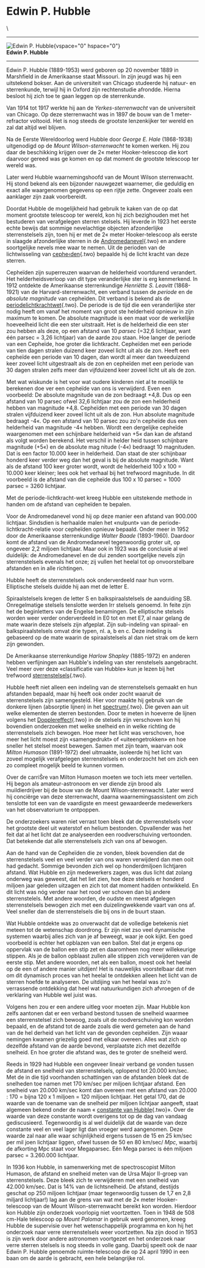 # Edwin P. Hubble

\

  -----------------------------------------------------------------------
  ![Edwin P. Hubble](plaatjes/hubble.jpg){vspace="0" hspace="0"}\
  **Edwin P. Hubble**

  -----------------------------------------------------------------------

Edwin P. Hubble (1889-1953) werd geboren op 20 november 1889 in
Marshfield in de Amerikaanse staat Missouri. In zijn jeugd was hij een
uitstekend bokser. Aan de universiteit van Chicago studeerde hij natuur-
en sterrenkunde, terwijl hij in Oxford zijn rechtenstudie afrondde.
Hierna besloot hij zich toe te gaan leggen op de sterrenkunde.

Van 1914 tot 1917 werkte hij aan de *Yerkes-sterrenwacht* van de
universiteit van Chicago. Op deze sterrenwacht was in 1897 de bouw van
de 1 meter-refractor voltooid. Het is nog steeds de grootste
lenzenkijker ter wereld en zal dat altijd wel blijven.

Na de Eerste Wereldoorlog werd Hubble door *George E. Hale* (1868-1938)
uitgenodigd op de *Mount Wilson-sterrenwacht* te komen werken. Hij zou
daar de beschikking krijgen over de 2« meter Hooker-telescoop die kort
daarvoor gereed was ge komen en op dat moment de grootste telescoop ter
wereld was.

Later werd Hubble waarnemingshoofd van de Mount Wilson sterrenwacht. Hij
stond bekend als een bijzonder nauwgezet waarnemer, die geduldig en
exact alle waargenomen gegevens op een rijtje zette. Ongeveer zoals een
aanklager zijn zaak voorbereidt.

Doordat Hubble de mogelijkheid had gebruik te kaken van de op dat moment
grootste telescoop ter wereld, kon hij zich bezighouden met het
bestuderen van verafgelegen sterren stelsels. Hij leverde in 1923 het
eerste echte bewijs dat sommige nevelachtige objecten afzonderlijke
sterrenstelsels zijn, toen hij er met de 2« meter Hooker-telescoop als
eerste in slaagde afzonderlijke sterren in de
[Andromedanevel](andromedanevel.html){.two} en andere soortgelijke
nevels mee waar te nemen. Uit de perioden van de lichtwisseling van
[cephe‹den](cepheide.html){.two} bepaalde hij de licht kracht van deze
sterren.

Cepheïden zijn superreuzen waarvan de helderheid voortdurend verandert.
Het helderheidsverloop van dit type veranderlijke ster is erg
kenmerkend. In 1912 ontdekte de Amerikaanse sterrenkundige *Henriëtte S.
Leavitt* (1868-1921) van de Harvard-sterrenwacht, een verband tussen de
*periode* en de *absolute magnitude* van cepheïden. Dit verband is
bekend als de [periodelichtkrachtwet](cepheide.html){.two}. De periode
is de tijd die een veranderlijke ster nodig heeft om vanaf het moment
van groot ste helderheid opnieuw in zijn maximum te komen. De absolute
magnitude is een maat voor de werkelijke hoeveelheid licht die een ster
uitstraalt. Het is de helderheid die een ster zou hebben als deze, op
een afstand van 10 *parsec* (=32,6 lichtjaar, want één parsec = 3,26
lichtjaar) van de aarde zou staan. Hoe langer de periode van een
Cepheïde, hoe groter die lichtkracht. Cepheïden met een periode van tien
dagen stralen duizend keer zoveel licht uit als de zon. Heeft een
cepheïde een periode van 10 dagen, dan wordt al meer dan tweeduizend
keer zoveel licht uitgestraalt als de zon en cepheïden met een periode
van 30 dagen stralen zelfs meer dan vijfduizend keer zoveel licht uit
als de zon.

Met wat wiskunde is het voor wat oudere kinderen niet al te moeilijk te
berekenen doe ver een cepheïde van ons is verwijderd. Even een
voorbeeld: De absolute magnitude van de zon bedraagt +4,8. Dus op een
afstand van 10 parsec ofwel 32,6 lichtjaar zou de zon een helderheid
hebben van magnitude +4,8. Cepheïden met een periode van 30 dagen
stralen vijfduizend keer zoveel licht uit als de zon. Hun absolute
magnitude bedraagt -4«. Op een afstand van 10 parsec zou zo\'n cepheïde
dus een helderheid van magnitude -4« hebben. Wordt een dergelijke
cepheïde waargenomen met een schijnbare helderheid van +5« dan kan de
afstand als volgt worden berekend. Het verschil in helder heid tussen
schijnbare magnitude (+5«) en de absolute mag nitude (-4«) bedraagt 10
magnituden. Dat is een factor 10.000 keer in helderheid. Dan staat de
ster schijnbaar honderd keer verder weg dan het geval is bij de absolute
magnitude. Want als de afstand 100 keer groter wordt, wordt de
helderheid 100 x 100 = 10.000 keer kleiner; lees ook het verhaal bij het
trefwoord magnitude. In dit voorbeeld is de afstand van die cepheïde dus
100 x 10 parsec = 1000 parsec = 3260 lichtjaar.

Met de periode-lichtkracht-wet kreeg Hubble een uitstekende methode in
handen om de afstand van cepheïden te bepalen.

Voor de Andromedanevel vond hij op deze manier een afstand van 900.000
lichtjaar. Sindsdien is herhaalde malen het «nulpunt» van de
periode-lichtkracht-relatie voor cepheïden opnieuw bepaald. Onder meer
in 1952 door de Amerikaanse sterrenkundige *Walter Baade* (1893-1960).
Daardoor komt de afstand van de Andromedanevel tegenwoordig groter uit,
op ongeveer 2,2 miljoen lichtjaar. Maar ook in 1923 was de conclusie al
wel duidelijk: de Andromedanevel en de dui zenden soortgelijke nevels
zijn sterrenstelsels evenals het onze; zij vullen het heelal tot op
onvoorstelbare afstanden en in alle richtingen.

Hubble heeft de sterrenstelsels ook onderverdeeld naar hun vorm.
Elliptische stelsels duidde hij aan met de letter E.

Spiraalstelsels kregen de letter S en balkspiraalstelsels de aanduiding
SB. Onregelmatige stelsels tenslotte werden Irr stelsels genoemd. In
feite zijn het de beginletters van de Engelse benamingen. De elliptische
stelsels worden weer verder onderverdeeld in E0 tot en met E7, al naar
gelang de mate waarin deze stelsels zijn afgeplat. Zijn sub-indeling van
spiraal- en balkspiraalstelsels omvat drie typen, nl. a, b en c. Deze
indeling is gebaseerd op de mate waarin de spiraalstelsels al dan niet
strak om de kern zijn gewonden.

De Amerikaanse sterrenkundige *Harlow Shapley* (1885-1972) en anderen
hebben verfijningen aan Hubble\'s indeling van ster renstelsels
aangebracht. Veel meer over deze «classificatie van Hubble» kun je lezen
bij het trefwoord [sterrenstelsels](sterrenstelsel.html){.two}.

Hubble heeft niet alleen een indeling van de sterrenstelsels gemaakt en
hun afstanden bepaald, maar hij heeft ook onder zocht waaruit de
sterrenstelsels zijn samengesteld. Hier voor maakte hij gebruik van de
donkere lijnen (absorptie lijnen) in het
[spectrum](spectrum.html){.two}. Die geven aan uit welke elementen de
sterren bestonden. Door te meten in hoeverre de lijnen volgens het
[Dopplereffect](doppler.html){.two} in de stelsels zijn verschoven kon
hij bovendien onderzoeken met welke snelheid en in welke richting de
sterrenstelsels zich bewogen. Hoe meer het licht was verschoven, hoe
meer het licht moest zijn «samengedrukt» of «uiteengetrokken» en hoe
sneller het stelsel moest bewegen. Samen met zijn team, waarvan ook
*Milton Humason* (1891-1972) deel uitmaakte, isoleerde hij het licht van
zoveel mogelijk verafgelegen sterrenstelsels en onderzocht het om zich
een zo compleet mogelijk beeld te kunnen vormen.

Over de carriŠre van Milton Humason moeten we toch iets meer vertellen.
Hij begon als amateur-astronoom en ver diende zijn brood als
muildierdrijver bij de bouw van de Mount Wilson-sterrenwacht. Later werd
hij conciërge van deze sterrenwacht, daarna waarnemingsassistent om zich
tenslotte tot een van de vaardigste en meest gewaardeerde medewerkers
van het observatorium te ontpoppen.

De onderzoekers waren niet verrast toen bleek dat de sterrenstelsels
voor het grootste deel uit waterstof en helium bestonden. Opvallender
was het feit dat al het licht dat ze analyseerden een roodverschuiving
vertoonden. Dat betekende dat alle sterrenstelsels zich van ons af
bewogen.

Aan de hand van de Cepheïden die ze vonden, bleek bovendien dat de
sterrenstelsels veel en veel verder van ons waren verwijderd dan men
ooit had gedacht. Sommige bevonden zich wel op honderdmiljoen lichtjaren
afstand. Wat Hubble en zijn medewerkers zagen, was dus licht dat zolang
onderweg was geweest, dat het liet zien, hoe deze stelsels er honderd
miljoen jaar geleden uitzagen en zich tot dat moment hadden ontwikkeld.
En dit licht was nóg verder naar het rood ver schoven dan bij andere
sterrenstelels. Met andere woorden, de oudste en meest afgelegen
sterrenstelsels bewogen zich met een duizelingwekkende vaart van ons af.
Veel sneller dan de sterrenstelsels die bij ons in de buurt staan.

Wat Hubble ontdekte was zo onverwacht dat de volledige betekenis niet
meteen tot de wetenschap doordrong. Er zijn niet zso veel dynamische
systemen waarbij alles zich van je af beweegt, waar je ook kijkt. Een
goed voorbeeld is echter het opblazen van een ballon. Stel dat je ergens
op oppervlak van de ballon een stip zet en daaromheen nog meer
willekeurige stippen. Als je de ballon opblaast zullen alle stippen zich
verwijderen van de eerste stip. Met andere woorden, net als een ballon,
moest ook het heelal op de een of andere manier uitdijen! Het is
nauwelijks voorstelbaar dat men om dit dynamisch proces van het heelal
te ontdekken alleen het licht van de sterren hoefde te analyseren. De
uitdijing van het heelal was zo\'n verrassende ontdekking dat heel wat
natuurkundigen zich afvroegen of de verklaring van Hubble wel juist was.

Volgens hen zou er een andere uitleg voor moeten zijn. Maar Hubble kon
zelfs aantonen dat er een verband bestond tussen de snelheid waarmee een
sterrenstelsel zich bewoog, zoals uit de roodverschuiving kon worden
bepaald, en de afstand tot de aarde zoals die werd gemeten aan de hand
van de hel derheid van het licht van de gevonden cepheïden. Zijn waaar
nemingen kwamen griezelig goed met elkaar overeen. Alles wat zich op
dezelfde afstand van de aarde bevond, verplaatste zich met dezelfde
snelheid. En hoe groter die afstand was, des te groter de snelheid werd.

Reeds in 1929 had Hubble een ongeveer lineair verband ge vonden tussen
de afstand en snelheid van sterrenstelsels, oplopend tot 20.000 km/sec.
Met de in die tijd voorhanden schattingen van de afstanden bleek dat de
snelheden toe namen met 170 km/sec per miljoen lichtjaar afstand. Een
snelheid van 20.000 km/sec komt dan overeen met een afstand van 20.000 :
170 = bijna 120 x 1 miljoen = 120 miljoen lichtjaar. Het getal 170, dat
de waarde van de toename van de snelheid per miljoen lichtjaar aangeeft,
staat algemeen bekend onder de naam « [constante van
Hubble](constant.html){.two}». Over de waarde van deze constante wordt
overigens tot op de dag van vandaag gediscusieerd. Tegenwoordig is al
wel duidelijk dat de waarde van deze constante veel en veel lager ligt
dan vroeger werd aangenomen. Deze waarde zal naar alle waar
schijnlijkheid ergens tussen de 15 en 25 km/sec per mil joen lichtjaar
liggen, ofwel tussen de 50 en 80 km/sec/ *Mpc*, waarbij de afkorting Mpc
staat voor Megaparsec. Eén Mega parsec is één miljoen parsec = 3.260.000
lichtjaar.

In 1936 kon Hubble, in samenwerking met de spectroscopist Milton
Humason, de afstand en snelheid meten van de Ursa Major II-groep van
sterrenstelsels. Deze bleek zich te verwijderen met een snelheid van
42.000 km/sec. Dat is 14% van de lichtsnelheid. De afstand, destijds
geschat op 250 miljoen lichtjaar (maar tegenwoordig tussen de 1,7 en 2,8
miljard lichtjaar!) lag aan de grens van wat met de 2« meter
Hooker-telescoop van de Mount Wilson-sterrenwacht bereikt kon worden.
Hierdoor kon Hubble zijn onderzoek voorlopig niet voortzetten. Toen in
1948 de 508 cm-Hale telescoop op *Mount Palomar* in gebruik werd
genomen, kreeg Hubble de supervisie over het wetenschappelijk programma
en kon hij het onderzoek naar verre sterrenstelsels weer voortzetten. Na
zijn dood in 1953 is zijn werk door andere astronomen voortgezet en het
onderzoek naar verre sterren stelsels is nog steeds in volle gang.
Daarbij speelt ook de naar Edwin P. Hubble genoemde ruimte-telescoop die
op 24 april 1990 in een baan om de aarde is gebracht, een hele
belangrijke rol.
